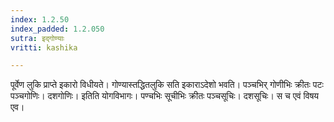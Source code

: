 ```yaml
---
index: 1.2.50
index_padded: 1.2.050
sutra: इद्गोण्याः
vritti: kashika

---
```

पूर्वेण लुकि प्राप्ते इकारो विधीयते। गोण्यास्तद्धितलुकि सति इकाराऽदेशो भवति। पञ्चभिर् गोणीभिः क्रीतः पटः पञ्चगोणिः। दशगोणिः। इतिति योगविभागः। पण्चभिः सूचीभिः क्रीतः पञ्चसूचिः। दशसूचिः। स च एवं विषय एव।